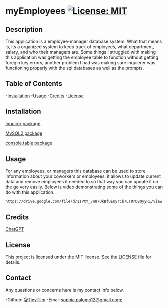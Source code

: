 # myEmployees [![License: MIT](https://img.shields.io/badge/License-MIT-yellow.svg)](https://opensource.org/licenses/MIT)


## Description

This application is a employee-manager database system. What that means is, its a organized system to keep track of employees, what department, salary, and who their managers are. Some things I struggled with making this application was getting the employee table to function without getting foregin key errors, another problem I had was making sure inquierer was functioning properly with the sql databases as well as the prompts.

## Table of Contents

 -[Installation](#Installation)
 -[Usage](#Usage)
 -[Credits](#Credits)
 -[License](#License)

## Installation 

[Inquirer package](https://www.npmjs.com/package/inquirer/v/8.2.4).

[MySQL2 package](https://www.npmjs.com/package/mysql2)

[console.table package](https://www.npmjs.com/package/console.table)

## Usage

For any employees, or managers this database can be used to store information about your coworkers or employees, it allows to update current data and remove employees if needed to so that way you can update it on the go very easily. Below is video demonstrating some of the things you can do with this application.

```md
https://drive.google.com/file/d/1sPXY_7n87UkBfUEKyrCb7LT0rD8OyyR1/view
   ```

## Credits

[ChatGPT](https://openai.com/blog/chatgpt)

## License

 This project is licensed under the MIT license. 
  See the [LICENSE](./LICENSE) file for details.


## Contact

  Any questions or concerns here is my contact info below.

  -Github: [@TinyTiim](https://github.com/TinyTiim)
  -Email sophia.palomo12@gmail.com;
